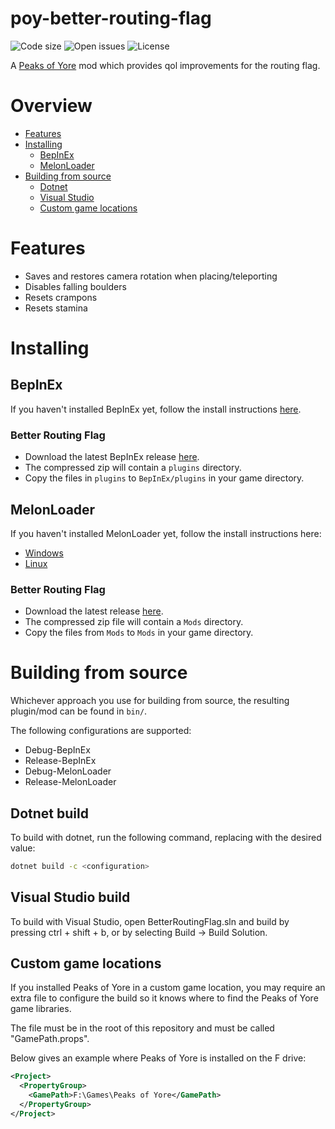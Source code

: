 # poy-better-routing-flag
![Code size](https://img.shields.io/github/languages/code-size/Kaden5480/poy-better-routing-flag?color=5c85d6)
![Open issues](https://img.shields.io/github/issues/Kaden5480/poy-better-routing-flag?color=d65c5c)
![License](https://img.shields.io/github/license/Kaden5480/poy-better-routing-flag?color=a35cd6)

A
[Peaks of Yore](https://store.steampowered.com/app/2236070/)
mod which provides qol improvements for the routing flag.

# Overview
- [Features](#features)
- [Installing](#installing)
    - [BepInEx](#bepinex)
    - [MelonLoader](#melonloader)
- [Building from source](#building-from-source)
    - [Dotnet](#dotnet-build)
    - [Visual Studio](#visual-studio-build)
    - [Custom game locations](#custom-game-locations)

# Features
- Saves and restores camera rotation when placing/teleporting
- Disables falling boulders
- Resets crampons
- Resets stamina

# Installing
## BepInEx
If you haven't installed BepInEx yet, follow the install instructions
[here](https://github.com/Kaden5480/modloader-instructions#bepinex).

### Better Routing Flag
- Download the latest BepInEx release
[here](https://github.com/Kaden5480/poy-better-routing-flag/releases).
- The compressed zip will contain a `plugins` directory.
- Copy the files in `plugins` to `BepInEx/plugins` in your game directory.

## MelonLoader
If you haven't installed MelonLoader yet, follow the install instructions here:
- [Windows](https://github.com/Kaden5480/modloader-instructions#melonloader-windows)
- [Linux](https://github.com/Kaden5480/modloader-instructions#melonloader-linux)

### Better Routing Flag
- Download the latest release
[here](https://github.com/Kaden5480/poy-better-routing-flag/releases).
- The compressed zip file will contain a `Mods` directory.
- Copy the files from `Mods` to `Mods` in your game directory.

# Building from source
Whichever approach you use for building from source, the resulting
plugin/mod can be found in `bin/`.

The following configurations are supported:
- Debug-BepInEx
- Release-BepInEx
- Debug-MelonLoader
- Release-MelonLoader

## Dotnet build
To build with dotnet, run the following command, replacing
<configuration> with the desired value:
```sh
dotnet build -c <configuration>
```

## Visual Studio build
To build with Visual Studio, open BetterRoutingFlag.sln and build by pressing ctrl + shift + b,
or by selecting Build -> Build Solution.

## Custom game locations
If you installed Peaks of Yore in a custom game location, you may require
an extra file to configure the build so it knows where to find the Peaks of Yore game
libraries.

The file must be in the root of this repository and must be called "GamePath.props".

Below gives an example where Peaks of Yore is installed on the F drive:
```xml
<Project>
  <PropertyGroup>
    <GamePath>F:\Games\Peaks of Yore</GamePath>
  </PropertyGroup>
</Project>
```

